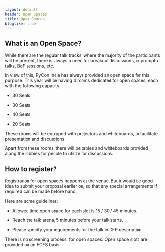 ```yaml
---
layout: default
header: Open Spaces
title: Open Spaces
bloglike: true
---
```


## What is an Open Space?

While there are the regular talk tracks, where the majority of the
participants will be present, there is always a need for breakout
discussions, impromptu talks, BoF sessions, etc.

In view of this, PyCon India has always provided an open space for this
purpose. This year will be having 4 rooms dedicated for open spaces,
each with the following capacity.

  * 30 Seats
  
  * 30 Seats
  
  * 40 Seats
  
  * 20 Seats

These rooms will be equipped with projectors and whiteboards, to
facilitate presentation and discussions.

Apart from these rooms, there will be tables and whiteboards provided
along the lobbies for people to utilize for discussions.

## How to register?

Registration for open spaces happens at the venue. But it would be good
idea to submit your proposal earlier on, so that any special
arrangements if required can be made before hand.

Here are some guidelines:

  * Allowed time open space for each slot is 15 / 30 / 45 minutes.
    
  * Reach the talk arena, 5 minutes before your talk starts.
    
  * Please specify your requirements for the talk in CFP
    description.

There is no screening process, for open spaces. Open space slots are
provided on an FCFS basis.

